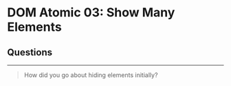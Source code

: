 # DOM Atomic 03: Show Many Elements

## Questions

---

> How did you go about hiding elements initially?